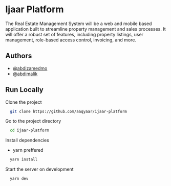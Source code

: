 # Ijaar Platform

The Real Estate Management System will be a web and mobile based application built to streamline property management and sales processes. It will offer a robust set of features, including property listings, user management, role-based access control, invoicing, and more.

## Authors

- [@abdizamedmo](https://www.github.com/aaqyaar)
- [@abdimalik](https://github.com/Abdimalik-Osman)

## Run Locally

Clone the project

```bash
  git clone https://github.com/aaqyaar/ijaar-platform
```

Go to the project directory

```bash
  cd ijaar-platform
```

Install dependencies

- yarn preffered

```bash
  yarn install
```

Start the server on development

```bash
  yarn dev
```
